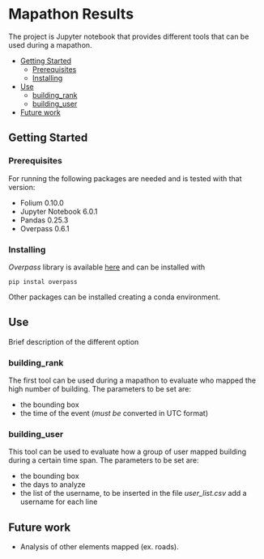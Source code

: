 # Mapathon Results
The project is Jupyter notebook that provides different tools that can be used during a mapathon.

* [Getting Started](#getting-started)
  * [Prerequisites](#prerequisites)
  * [Installing](#installing)
* [Use](#use)
  * [building_rank](#building_rank)
  * [building_user](#building_user)
* [Future work](#future-work)
  
## Getting Started

### Prerequisites

For running the following packages are needed and is tested with that version:

* Folium 0.10.0
* Jupyter Notebook 6.0.1
* Pandas 0.25.3
* Overpass 0.6.1

### Installing

*Overpass* library is available [here](https://github.com/mvexel/overpass-api-python-wrapper/releases) and can be installed with

```
pip instal overpass
```

Other packages can be installed creating a conda environment.

## Use

Brief description of the different option

### building_rank
The first tool can be used during a mapathon to evaluate who mapped the high number of building. 
The parameters to be set are:
- the bounding box
- the time of the event (*must be* converted in UTC format)

### building_user
This tool can be used to evaluate how a group of user mapped building during a certain time span.
The parameters to be set are:
- the bounding box
- the days to analyze
- the list of the username, to be inserted in the file *user_list.csv* add a  username for each line

## Future work
- Analysis of other elements mapped (ex. roads).
